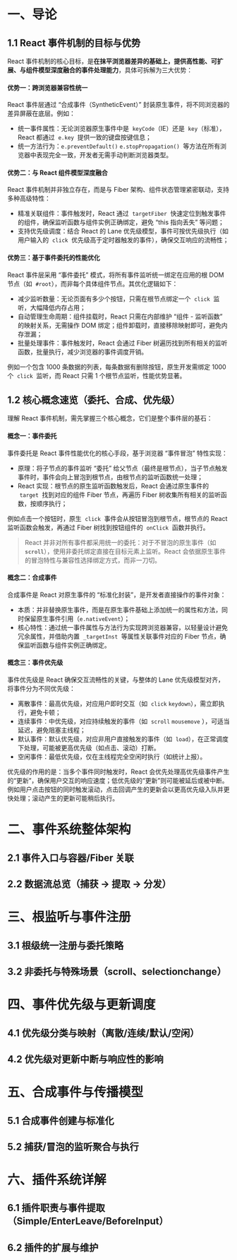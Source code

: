 # 一、导论

## 1.1 React 事件机制的目标与优势

React 事件机制的核心目标，是**在抹平浏览器差异的基础上，提供高性能、可扩展、与组件模型深度融合的事件处理能力**，具体可拆解为三大优势：

#### 优势一：跨浏览器兼容性统一

React 事件层通过 “合成事件（SyntheticEvent）” 封装原生事件，将不同浏览器的差异屏蔽在底层。例如：

- 统一事件属性：无论浏览器原生事件中是  `keyCode`（IE）还是  `key`（标准），React 都通过  `e.key`  提供一致的键盘按键信息；
- 统一方法行为：`e.preventDefault()` `e.stopPropagation()`  等方法在所有浏览器中表现完全一致，开发者无需手动判断浏览器类型。

#### 优势二：与 React 组件模型深度融合

React 事件机制并非独立存在，而是与 Fiber 架构、组件状态管理紧密联动，支持多种高级特性：

- 精准关联组件：事件触发时，React 通过  `targetFiber`  快速定位到触发事件的组件，确保监听函数与组件实例正确绑定，避免 “this 指向丢失” 等问题；
- 支持优先级调度：结合 React 的 Lane 优先级模型，事件可按优先级执行（如用户输入的  `click`  优先级高于定时器触发的事件），确保交互响应的流畅性；

#### 优势三：基于事件委托的性能优化

React 事件层采用 “事件委托” 模式，将所有事件监听统一绑定在应用的根 DOM 节点（如  `#root`），而非每个具体组件节点。其优化逻辑如下：

- 减少监听数量：无论页面有多少个按钮，只需在根节点绑定一个  `click`  监听，大幅降低内存占用；
- 自动管理生命周期：组件挂载时，React 只需在内部维护 “组件 - 监听函数” 的映射关系，无需操作 DOM 绑定；组件卸载时，直接移除映射即可，避免内存泄漏；
- 批量处理事件：事件触发时，React 会通过 Fiber 树遍历找到所有相关的监听函数，批量执行，减少浏览器的事件调度开销。

例如一个包含 1000 条数据的列表，每条数据有删除按钮，原生开发需绑定 1000 个  `click`  监听，而 React 只需 1 个根节点监听，性能优势显著。

## 1.2 核心概念速览（委托、合成、优先级）

理解 React 事件机制，需先掌握三个核心概念，它们是整个事件层的基石：

#### 概念一：事件委托

事件委托是 React 事件性能优化的核心手段，基于浏览器 “事件冒泡” 特性实现：

- 原理：将子节点的事件监听 “委托” 给父节点（最终是根节点），当子节点触发事件时，事件会向上冒泡到根节点，由根节点的监听函数统一处理；
- React 实现：根节点的原生监听函数触发后，React 会通过原生事件的  `target`  找到对应的组件 Fiber 节点，再遍历 Fiber 树收集所有相关的监听函数，按顺序执行；

例如点击一个按钮时，原生  `click`  事件会从按钮冒泡到根节点，根节点的 React 监听函数会触发，再通过 Fiber 树找到按钮组件的  `onClick`  函数并执行。

> React 并非对所有事件都采用统一的委托：对于不冒泡的原生事件（如 **`scroll`**），使用非委托绑定直接在目标元素上监听。React 会依据原生事件的冒泡特性与兼容性选择绑定方式，而非一刀切。

#### 概念二：合成事件

合成事件是 React 对原生事件的 “标准化封装”，是开发者直接操作的事件对象：

- 本质：并非替换原生事件，而是在原生事件基础上添加统一的属性和方法，同时保留原生事件引用（`e.nativeEvent`）；
- 核心特性：通过统一事件属性与方法行为实现跨浏览器兼容，以轻量设计避免冗余属性，并借助内置  `_targetInst`  等属性关联事件对应的 Fiber 节点，确保监听函数与组件实例正确绑定。

#### 概念三：事件优先级

事件优先级是 React 确保交互流畅性的关键，与整体的 Lane 优先级模型对齐，将事件分为不同优先级：

- 离散事件：最高优先级，对应用户即时交互（如  `click` `keydown`），需立即执行，避免卡顿；
- 连续事件：中优先级，对应持续触发的事件（如  `scroll` `mousemove` ），可适当延迟，避免阻塞主线程；
- 默认事件：默认优先级，对应非用户直接触发的事件（如  `load`），在正常调度下处理，可能被更高优先级（如点击、滚动）打断。
- 空闲事件：最低优先级，仅在主线程完全空闲时执行（如统计上报）。

优先级的作用的是：当多个事件同时触发时，React 会优先处理高优先级事件产生的“更新”，确保用户交互的响应速度；低优先级的“更新”则可能被延后或被中断。例如用户点击按钮的同时触发滚动，点击回调产生的更新会以更高优先级入队并更快处理；滚动产生的更新可能稍后执行。

# 二、事件系统整体架构

## 2.1 事件入口与容器/Fiber 关联

## 2.2 数据流总览（捕获 → 提取 → 分发）

# 三、根监听与事件注册

## 3.1 根级统一注册与委托策略

## 3.2 非委托与特殊场景（scroll、selectionchange）

# 四、事件优先级与更新调度

## 4.1 优先级分类与映射（离散/连续/默认/空闲）

## 4.2 优先级对更新中断与响应性的影响

# 五、合成事件与传播模型

## 5.1 合成事件创建与标准化

## 5.2 捕获/冒泡的监听聚合与执行

# 六、插件系统详解

## 6.1 插件职责与事件提取（Simple/EnterLeave/BeforeInput）

## 6.2 插件的扩展与维护
